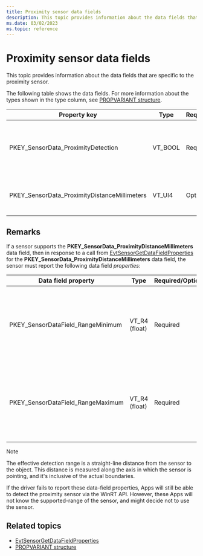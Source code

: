 ```yaml
---
title: Proximity sensor data fields
description: This topic provides information about the data fields that are specific to the proximity sensor.
ms.date: 03/02/2023
ms.topic: reference
---
```


# Proximity sensor data fields

This topic provides information about the data fields that are specific to the proximity sensor.

The following table shows the data fields. For more information about the types shown in the type column, see [PROPVARIANT structure](/windows/win32/api/propidlbase/ns-propidlbase-propvariant).

| Property key | Type | Required/Optional | Description |
|---|---|---|---|
| PKEY_SensorData_ProximityDetection | VT_BOOL | Required | An indication that an object is within proximity of the sensor. |
| PKEY_SensorData_ProximityDistanceMillimeters | VT_UI4 | Optional | Distance to the detected object, in millimeters. |

## Remarks

If a sensor supports the **PKEY_SensorData_ProximityDistanceMillimeters** data field, then in response to a call from [EvtSensorGetDataFieldProperties](/windows-hardware/drivers/ddi/sensorscx/ns-sensorscx-_sensor_controller_config) for the **PKEY_SensorData_ProximityDistanceMillimeters** data field, the sensor must report the following data field *properties*:

| Data field property | Type | Required/Optional | Description |
|---|---|---|---|
| PKEY_SensorDataField_RangeMinimum | VT_R4 (float) | Required | Indicates the lower boundary (inclusive) of the sensor's effective detection range in millimeters. |
| PKEY_SensorDataField_RangeMaximum | VT_R4 (float) | Required | Indicates the upper boundary (inclusive) of the sensor's effective detection range in millimeters. |

>[!NOTE]
> The effective detection range is a straight-line distance from the sensor to the object. This distance is measured along the axis in which the sensor is pointing, and it's inclusive of the actual boundaries.

If the driver fails to report these data-field properties, Apps will still be able to detect the proximity sensor via the WinRT API. However, these Apps will not know the supported-range of the sensor, and might decide not to use the sensor.

## Related topics

- [EvtSensorGetDataFieldProperties](/windows-hardware/drivers/ddi/sensorscx/ns-sensorscx-_sensor_controller_config)
- [PROPVARIANT structure](/windows/win32/api/propidlbase/ns-propidlbase-propvariant)
